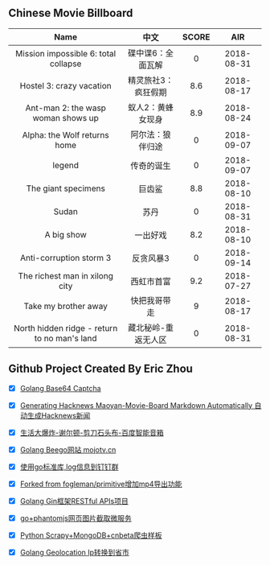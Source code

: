 ## Chinese Movie Billboard
|   Name          | 中文           | SCORE   |  AIR|
|:-------------:|:-------------:| :-----:|:-----:|
|Mission impossible 6: total collapse | 碟中谍6：全面瓦解 |0| 2018-08-31|
|Hostel 3: crazy vacation | 精灵旅社3：疯狂假期 |8.6| 2018-08-17|
|Ant-man 2: the wasp woman shows up | 蚁人2：黄蜂女现身 |8.9| 2018-08-24|
|Alpha: the Wolf returns home | 阿尔法：狼伴归途 |0| 2018-09-07|
|legend | 传奇的诞生 |0| 2018-09-07|
|The giant specimens | 巨齿鲨 |8.8| 2018-08-10|
|Sudan | 苏丹 |0| 2018-08-31|
|A big show | 一出好戏 |8.2| 2018-08-10|
|Anti-corruption storm 3 | 反贪风暴3 |0| 2018-09-14|
|The richest man in xilong city | 西虹市首富 |9.2| 2018-07-27|
|Take my brother away | 快把我哥带走 |9| 2018-08-17|
|North hidden ridge - return to no man&#39;s land | 藏北秘岭-重返无人区 |0| 2018-08-31|


## Github Project Created By Eric Zhou

- [x] [Golang Base64 Captcha](https://github.com/mojocn/base64Captcha)
- [x] [Generating Hacknews Maoyan-Movie-Board Markdown Automatically 自动生成Hacknews新闻](https://github.com/dejavuzhou/md-genie)
- [x] [生活大爆炸-谢尔顿-剪刀石头布-百度智能音箱](https://github.com/mojocn/dueros-bang-game)
- [x] [Golang Beego网站 mojotv.cn](https://github.com/mojocn/www.mojotv.cn)
- [x] [使用go标准库,log信息到钉钉群](https://github.com/mojocn/dooger)
- [x] [Forked from fogleman/primitive增加mp4导出功能](https://github.com/mojocn/primitive)
- [x] [Golang Gin框架RESTful APIs项目](https://github.com/JJJJJJJerk/ezier-golang-web-api-framework)
- [x] [go+phantomjs网页图片截取微服务](https://github.com/mojocn/screen_shot)
- [x] [Python Scrapy+MongoDB+cnbeta爬虫样板](https://github.com/mojocn/scrapy_mongodb_boilerplate_cnbeta)
- [x] [Golang Geolocation Ip转换到省市](https://github.com/mojocn/ip2location)





